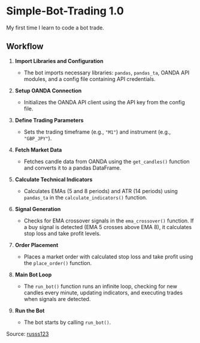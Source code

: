 # Simple-Bot-Trading 1.0
My first time I learn to code a bot trade.

## Workflow
1. **Import Libraries and Configuration**
    -  The bot imports necessary libraries: `pandas`, `pandas_ta`, OANDA API modules, and a config file containing API credentials.

2. **Setup OANDA Connection**
   - Initializes the OANDA API client using the API key from the config file.

3. **Define Trading Parameters**
   - Sets the trading timeframe (e.g., `"M1"`) and instrument (e.g., `"GBP_JPY"`).

4. **Fetch Market Data**
   - Fetches candle data from OANDA using the `get_candles()` function and converts it to a pandas DataFrame.

5. **Calculate Technical Indicators**
   - Calculates EMAs (5 and 8 periods) and ATR (14 periods) using `pandas_ta` in the `calculate_indicators()` function.

6. **Signal Generation**
   - Checks for EMA crossover signals in the `ema_crossover()` function. If a buy signal is detected (EMA 5 crosses above EMA 8), it calculates stop loss and take profit levels.

7. **Order Placement**
   - Places a market order with calculated stop loss and take profit using the `place_order()` function.

8. **Main Bot Loop**
   - The `run_bot()` function runs an infinite loop, checking for new candles every minute, updating indicators, and executing trades when signals are detected.

9. **Run the Bot**
   - The bot starts by calling `run_bot()`.

Source: [russs123][def]

[def]: https://github.com/russs123/trading_bot.git